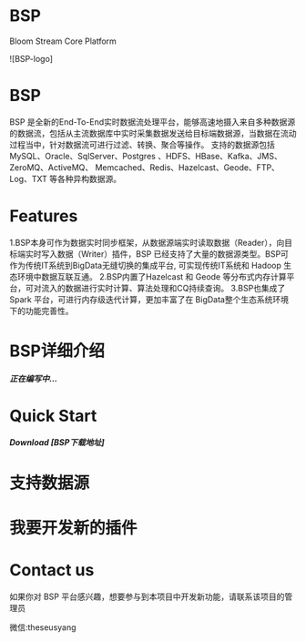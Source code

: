 # BSP
Bloom Stream Core Platform

![BSP-logo]



# BSP

BSP 是全新的End-To-End实时数据流处理平台，能够高速地摄入来自多种数据源的数据流，包括从主流数据库中实时采集数据发送给目标端数据源，当数据在流动过程当中，针对数据流可进行过滤、转换、聚合等操作。
支持的数据源包括 MySQL、Oracle、SqlServer、Postgres 、HDFS、HBase、Kafka、JMS、ZeroMQ、ActiveMQ、 Memcached、Redis、Hazelcast、Geode、FTP、Log、TXT 等各种异构数据源。



# Features

1.BSP本身可作为数据实时同步框架，从数据源端实时读取数据（Reader），向目标端实时写入数据（Writer）插件，BSP 已经支持了大量的数据源类型。BSP可作为传统IT系统到BigData无缝切换的集成平台, 可实现传统IT系统和 Hadoop 生态环境中数据互联互通。
2.BSP内置了Hazelcast 和 Geode 等分布式内存计算平台，可对流入的数据进行实时计算、算法处理和CQ持续查询。
3.BSP也集成了Spark 平台，可进行内存级迭代计算，更加丰富了在 BigData整个生态系统环境下的功能完善性。



# BSP详细介绍

##### 正在编写中...



# Quick Start

##### Download [BSP下载地址]




# 支持数据源



# 我要开发新的插件

# Contact us

如果你对 BSP 平台感兴趣，想要参与到本项目中开发新功能，请联系该项目的管理员 

微信:theseusyang








